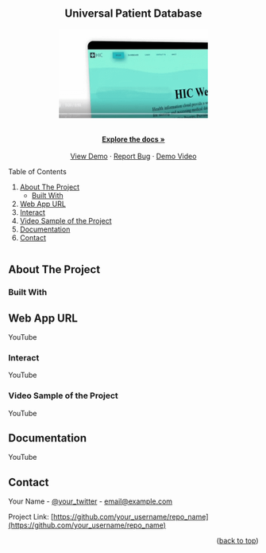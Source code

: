 
<br />
<div align="center">
  <h2>Universal Patient Database</h2>
  <a href="https://github.com/shareefmx/GFG_hackathon">
    <img src="Assets/7ibrqu.gif" alt="Logo" width="300" height="180">
  </a>

  <br />
  <p align="center">
    <br />
    <a href="https://github.com/shareefmx/GFG_hackathon/blob/main/README.md"><strong>Explore the docs »</strong></a>
    <br />
    <br />
    <a href="http://34.131.232.217/index.html">View Demo</a>
    ·
    <a href="https://github.com/othneildrew/shareefmx/GFG_hackathon/issues">Report Bug</a>
    ·
    <a href="https://youtu.be/rcQZPIODZzs">Demo Video</a>
  </p>
</div>

<!-- TABLE OF CONTENTS -->
<Table>
  <summary>Table of Contents</summary>
  <ol>
    <li>
      <a href="#about-the-project">About The Project</a>
      <ul>
        <li><a href="#built-with">Built With</a></li>
      </ul>
    </li>
    <li><a href="#url">Web App URL</a></li>
    <li><a href="#interact">Interact</a></li>
    <li><a href="#Video">Video Sample of the Project</a></li>
    <li><a href="#brief">Documentation</a></li>
    <li><a href="#contact">Contact</a></li>
  </ol>
</Table>

## About The Project

### Built With

## Web App URL

<p id="url">YouTube</p>

### Interact

<p id="interact">YouTube</p>

### Video Sample of the Project

<p id="Video">YouTube</p>

## Documentation

<p id="brief">YouTube</p>

## Contact

Your Name - [@your_twitter](https://twitter.com/your_username) - email@example.com

Project Link: [https://github.com/your_username/repo_name](https://github.com/your_username/repo_name)

<p align="right">(<a href="#readme-top">back to top</a>)</p>

